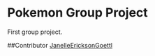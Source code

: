 # Pokemon Group Project

First group project.


##Contributor
[JanelleEricksonGoettl](https://github.com/JanelleEricksonGoettl/)
